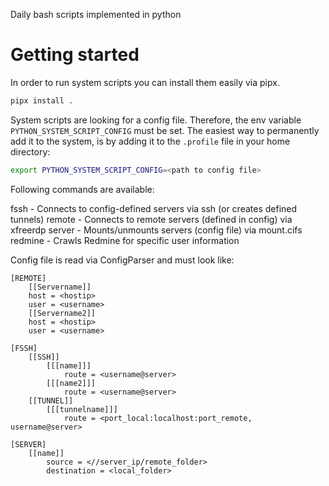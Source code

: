 
Daily bash scripts implemented in python

# Getting started

In order to run system scripts you can install them easily via pipx.
```bash
pipx install .
```
System scripts are looking for a config file. Therefore, the env variable `PYTHON_SYSTEM_SCRIPT_CONFIG` must be set.
The easiest way to permanently add it to the system, is by adding it to the `.profile` file in your home directory:
```bash
export PYTHON_SYSTEM_SCRIPT_CONFIG=<path to config file>
```

Following commands are available:

fssh - Connects to config-defined servers via ssh (or creates defined tunnels)
remote - Connects to remote servers (defined in config) via xfreerdp
server - Mounts/unmounts servers (config file) via mount.cifs
redmine - Crawls Redmine for specific user information

Config file is read via ConfigParser and must look like:

```
[REMOTE]
    [[Servername]]
	host = <hostip>
	user = <username>
    [[Servername2]]
	host = <hostip>
	user = <username>

[FSSH]
    [[SSH]]
        [[[name]]]
            route = <username@server>
        [[[name2]]]
            route = <username@server>
    [[TUNNEL]]
        [[[tunnelname]]]
            route = <port_local:localhost:port_remote, username@server>

[SERVER]
    [[name]]
        source = <//server_ip/remote_folder>
        destination = <local_folder>
```